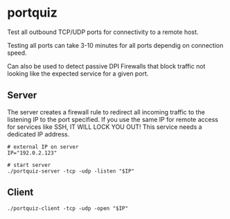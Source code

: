 # portquiz

Test all outbound TCP/UDP ports for connectivity to a remote host.

Testing all ports can take 3-10 minutes for all ports dependig on connection speed.

Can also be used to detect passive DPI Firewalls that block traffic not looking like the expected service for a given port.

## Server

The server creates a firewall rule to redirect all incoming traffic to the listening IP to the port specified. If you use the same IP for remote access for services like SSH, IT WILL LOCK YOU OUT! This service needs a dedicated IP address.

```shell
# external IP on server
IP="192.0.2.123"

# start server
./portquiz-server -tcp -udp -listen "$IP"
```

## Client

```shell
./portquiz-client -tcp -udp -open "$IP"
```
